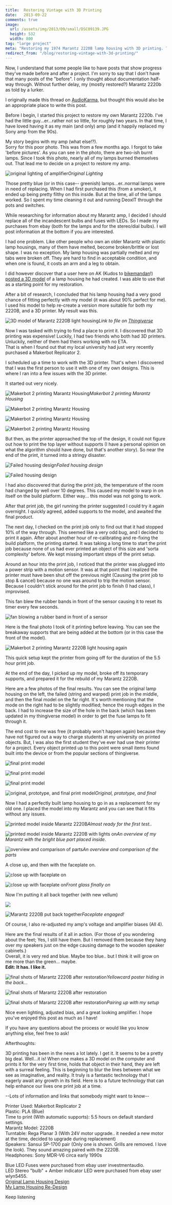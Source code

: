 ```yaml
---
title:  Restoring Vintage with 3D Printing
date:   2013-09-22
comments: true
image:
  url: /assets/img/2013/09/small/DSC09139.JPG
  height: 532
  width: 800
tag: "large project"
meta: "Restoring my 1974 Marantz 2220B lamp housing with 3D printing. The old lamp house was brittle and broke from the incandescent bulb heat. I now use LEDs."
redirect_from: "/blog/restoring-vintage-with-3d-printing/"
---
```


Now, I understand that some people like to have posts that show progress they've made before and after a project. I'm sorry to say that I don't have that many posts of the "before". I only thought about documentation half-way through. Without further delay, my (mostly restored?) Marantz 2220b as told by a lurker.

I originally made this thread on [AudioKarma](http://www.audiokarma.org/forums/showthread.php?p=7108861), but thought this would also be an appropriate place to write this post.

Before I begin, I started this project to restore my own Marantz 2220b. I've had the little guy...er...rather not so little, for roughly two years. In that time, I have loved having it as my main (and only) amp (and it happily replaced my Sony amp from the 90s).

My story begins with my amp (what else!?).  
Sorry for this poor photo. This was from a few months ago. I forgot to take 'before pictures'. As you can see in the photo, there are two-ish burnt lamps. Since I took this photo, nearly all of my lamps burned themselves out. That lead me to decide on a project to restore my amp.

![original lighting of amplifier](/assets/img/2013/09/small/bHhSN6f.jpg)*Original Lighting*

Those pretty blue (or in this case-- greenish) lamps...er..normal lamps were in need of replacing. When I had first purchased this (from a smoker), it ended up being pretty filthy on this inside. But at the time, all of the lamps worked. So I spent my time cleaning it out and running DeoxIT through the pots and switches.

While researching for information about my Marantz amp, I decided I should replace all of the incandescent bulbs and fuses with LEDs. So I made my purchases from ebay (both for the lamps and for the stereo/dial bulbs). I will post information at the bottom if you are interested.

I had one problem. Like other people who own an older Marantz with plastic lamp housings, many of them have melted, become broken/brittle or lost shape. I was no exception. My lamp housing was partially melted and my tabs were broken off. They are hard to find in acceptable condition, and when one is found, it costs an arm and a leg to obtain.

I did however discover that a user here on AK (Kudos to [bikemandan](http://www.audiokarma.org/forums/index.php?members/bikemandan.78937/)!) [posted a 3D model](http://www.audiokarma.org/forums/showthread.php?t=467773) of a lamp housing he had created. I was able to use that as a starting point for my restoration.

After a bit of research, I concluded that his lamp housing had a very good chance of fitting perfectly with my model (it was about 90% perfect for me). I used his model to help re-create a version more suitable for both my 2220B, and a 3D printer. My result was this.

![3D model of  Marantz 2220B light housing](/assets/img/2013/09/small/2220B_Lamp_housing_edit_preview_featured.jpg)*Link to file on [Thingiverse](http://www.thingiverse.com/thing:150349)*

Now I was tasked with trying to find a place to print it. I discovered that 3D printing was expensive! Luckily, I had two friends who both had 3D printers. Unluckily, neither of them had theirs working with no ETA.  
That is when I found out that my local university had just very recently purchased a Makerbot Replicator 2\.

I scheduled up a time to work with the 3D printer. That's when I discovered that I was the first person to use it with one of my own designs. This is where I ran into a few issues with the 3D printer.

It started out very nicely.

![Makerbot 2 printing Marantz Housing](/assets/img/2013/09/small/IMG_0100.JPG)*Makerbot 2 printing Marantz Housing*

![Makerbot 2 printing Marantz Housing](/assets/img/2013/09/small/IMG_0103.JPG)

![Makerbot 2 printing Marantz Housing](/assets/img/2013/09/small/IMG_0107.JPG)

![Makerbot 2 printing Marantz Housing](/assets/img/2013/09/small/IMG_0106.JPG)

But then, as the printer approached the top of the design, it could not figure out how to print the top layer without supports (I have a personal opinion on what the algorithm should have done, but that's another story). So near the end of the print, it turned into a stringy disaster.

![Failed housing design](/assets/img/2013/09/small/IMG_0110.JPG)*Failed housing design*

![Failed housing design](/assets/img/2013/09/small/IMG_0108.JPG)

I had also discovered that during the print job, the temperature of the room had changed by well over 10 degrees. This caused my model to warp in on itself on the build platform. Either way... this model was not going to work.

After that print job, the girl running the printer suggested I could try it again overnight. I quickly agreed, added supports to the model, and awaited the final product.

The next day, I checked on the print job only to find out that it had stopped 10% of the way through. This seemed like a very odd bug, and I decided to print it again. After about another hour of re-calibrating and re-fixing the build platform, the printing started. It was taking a long time to start the print job because none of us had ever printed an object of this size and 'sorta complexity' before. We kept missing important steps of the print setup.

Around an hour into the print job, I noticed that the printer was plugged into a power strip with a motion sensor. It was at that point that I realized the printer must have been shut off the previous night (Causing the print job to stop & cancel) because no one was around to trip the motion sensor. Because I couldn't stick around for the print job to finish (I had class), I improvised.

This fan blew the rubber bands in front of the sensor causing it to reset its timer every few seconds.

![fan blowing a rubber band in front of a sensor](/assets/img/2013/09/small/2013-09-10%2012.04.14.jpg)

Here is the final photo I took of it printing before leaving. You can see the breakaway supports that are being added at the bottom (or in this case the front of the model).

![Makerbot 2  printing Marantz 2220B light housing again](/assets/img/2013/09/small/2013-09-10%2011.48.39.jpg)

This quick setup kept the printer from going off for the duration of the 5.5 hour print job.

At the end of the day, I picked up my model, broke off its temporary supports, and prepared it for the rebuild of my Marantz 2220B.

Here are a few photos of the final results. You can see the original lamp housing on the left, the failed (string and warped) print job in the middle, and then the final model on the far right. It's worth mentioning that the mode on the right had to be slightly modified; hence the rough edges in the back. I had to increase the size of the hole in the back (which has been updated in my thingiverse model) in order to get the fuse lamps to fit through it.

The end cost to me was free (it probably won't happen again) because they have not figured out a way to charge students at my university on printed objects. But, I was also the first student they've ever had use their printer for a project. Every object printed up to this point were small items found built into the device or from the popular sections of thingiverse.

![final print model](/assets/img/2013/09/small/DSC09132.JPG)

![final print model](/assets/img/2013/09/small/DSC09131.JPG)

![final print model](/assets/img/2013/09/small/DSC09130.JPG)

![original, prototype, and final print model](/assets/img/2013/09/small/DSC09129.JPG)*Original, prototype, and final*

Now I had a perfectly built lamp housing to go in as a replacement for my old one. I placed the model into my Marantz and you can see that it fits without any issues.

![printed model inside Marantz 2220B](/assets/img/2013/09/small/DSC09138.JPG)*Almost ready for the first test..*

![printed model inside Marantz 2220B with lights on](/assets/img/2013/09/small/DSC09137.JPG)*An overview of my Marantz with the bright blue part placed inside.*

![overview and comparison of parts](/assets/img/2013/09/small/DSC09139.JPG)*An overview and comparison of the parts*

A close up, and then with the faceplate on.

![close up with faceplate on](/assets/img/2013/09/small/DSC09140.JPG)

![close up with faceplate on](/assets/img/2013/09/small/DSC09141.JPG)*Front glass finally on*

Now I'm putting it all back together (with new vellum)

![](/assets/img/2013/09/small/DSC09144.JPG)

![Marantz 2220B put back together](/assets/img/2013/09/small/DSC09144.JPG)*Faceplate engaged!*

Of course, I also re-adjusted my amp's voltage and amplifier biases (All 4).

Here are the final results of it all in action. (For those of you wondering about the feet; Yes, I still have them. But I removed them because they hang over my speakers just on the edge causing damage to the wooden speaker cabinets.)  
Overall, it is very red and blue. Maybe too blue.. but I think it will grow on me more than the green... maybe.  
**Edit: It has. I like it.**

![final shots of Marantz 2220B after restoration](/assets/img/2013/09/small/DSC09158.JPG)*Yellowcard poster hiding in the back...*

![final shots of Marantz 2220B after restoration](/assets/img/2013/09/small/DSC09157.JPG)

![final shots of Marantz 2220B after restoration](/assets/img/2013/09/small/DSC09152.JPG)*Pairing up with my setup*

Nice even lighting, adjusted bias, and a great looking amplifier. I hope you've enjoyed this post as much as I have!

If you have any questions about the process or would like you know anything else, feel free to ask!

Afterthoughts:

3D printing has been in the news a lot lately. I get it. It seems to be a pretty big deal. Well...it is! When one makes a 3D model on the computer and prints it for the very first time, holds that object in their hand, they are left with a surreal feeling. This is beginning to blur the lines between what we see as imaginative, and reality. It truly is a fantastic technology that I eagerly await any growth in its field. Here is to a future technology that can help enhance our lives one print job at a time.

--Lots of information and links that somebody might want to know--

Printer Used: Makerbot Replicator 2  
Plastic: PLA (Blue)  
Time to print (With automatic supports): 5.5 hours on default standard settings.  
Marantz Model: 2220B  
Turntable: Rega Planar 3 (With 24V motor upgrade.. it needed a new motor at the time, decided to upgrade during replacement)  
Speakers: Sansui SP-1700 pair (Only one is shown. Grills are removed. I love the look). They sound amazing paired with the 2220B.  
Headphones: Sony MDR-V6 circa early 1990s

Blue LED Fuses were purchased from ebay user investmentaudio.  
LED Stereo "bulb" + Amber indicator LED were purchased from ebay user wlyn5455.  
[Original Lamp Housing Design](http://www.thingiverse.com/thing:30132)  
[My Lamp Housing Re-Design](http://www.thingiverse.com/thing:150349)

Keep listening
